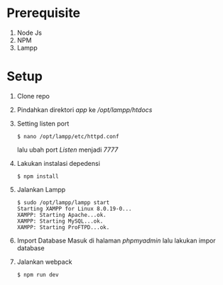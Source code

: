 # Prerequisite
1. Node Js
2. NPM
3. Lampp

# Setup
1. Clone repo
2. Pindahkan direktori *app* ke */opt/lampp/htdocs*
3. Setting listen port 
    ```
    $ nano /opt/lampp/etc/httpd.conf
    ```
    lalu ubah port *Listen* menjadi *7777*

4. Lakukan instalasi depedensi
    ```
    $ npm install
    ``` 
5. Jalankan Lampp
    ```
    $ sudo /opt/lampp/lampp start
    Starting XAMPP for Linux 8.0.19-0...
    XAMPP: Starting Apache...ok.
    XAMPP: Starting MySQL...ok.
    XAMPP: Starting ProFTPD...ok.
    ```
6. Import Database
    Masuk di halaman *phpmyadmin* lalu lakukan impor database
7. Jalankan webpack
    ```
    $ npm run dev
    ```